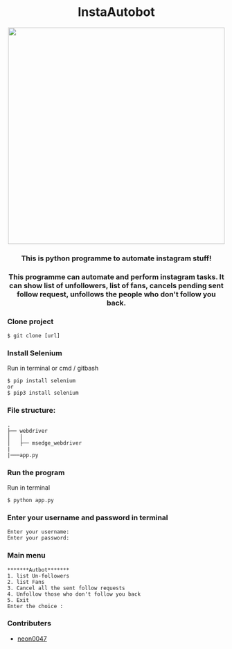 <h1 align="center"> InstaAutobot</h1>
<div align="center">
    <img src="https://www.messengerpeople.com/wp-content/uploads/2018/08/erfolge-chatbots.png" width="500x" height="auto">
</div>

<h3 align="center"> This is python programme to automate instagram stuff!</h3>
<h3 align="center"> This programme can automate and perform instagram tasks. It can show list of unfollowers, list of fans, cancels pending sent follow request, unfollows the people who don't follow you back.</h3>

### Clone project
 
```
$ git clone [url]
```
### Install Selenium
Run in terminal or cmd / gitbash
```
$ pip install selenium
or
$ pip3 install selenium
```

### File structure:
```
.
├── webdriver
│   │
│   ├── msedge_webdriver
|
|───app.py
```

### Run the program
Run in terminal 
```
$ python app.py

```
### Enter your username and password in terminal
```
Enter your username:
Enter your password:
```
### Main menu
```
*******Autbot*******
1. list Un-followers
2. list Fans
3. Cancel all the sent follow requests     
4. Unfollow those who don't follow you back
5. Exit
Enter the choice :
```

### Contributers
- [neon0047](https://github.com/neon0047/)

